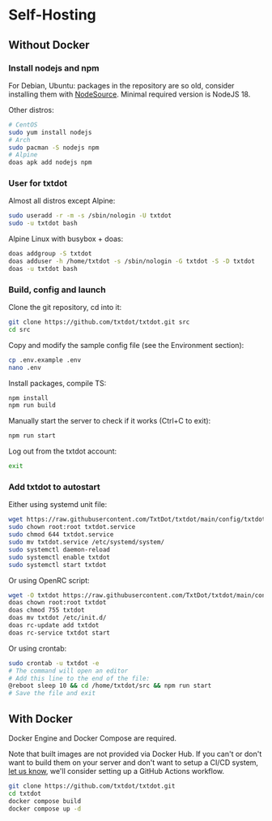 # Self-Hosting

## Without Docker

### Install nodejs and npm

For Debian, Ubuntu: packages in the repository are so old,
consider installing them with [NodeSource](https://github.com/nodesource/distributions#installation-instructions).
Minimal required version is NodeJS 18.

Other distros:
```bash
# CentOS
sudo yum install nodejs
# Arch
sudo pacman -S nodejs npm
# Alpine
doas apk add nodejs npm
```

### User for txtdot

Almost all distros except Alpine:
```bash
sudo useradd -r -m -s /sbin/nologin -U txtdot
sudo -u txtdot bash
```

Alpine Linux with busybox + doas:
```bash
doas addgroup -S txtdot
doas adduser -h /home/txtdot -s /sbin/nologin -G txtdot -S -D txtdot
doas -u txtdot bash
```

### Build, config and launch

Clone the git repository, cd into it:
```bash
git clone https://github.com/txtdot/txtdot.git src
cd src
```

Copy and modify the sample config file (see the Environment section):
```bash
cp .env.example .env
nano .env
```

Install packages, compile TS:
```bash
npm install
npm run build
```

Manually start the server to check if it works (Ctrl+C to exit):
```bash
npm run start
```

Log out from the txtdot account:
```bash
exit
```

### Add txtdot to autostart
Either using systemd unit file:
```bash
wget https://raw.githubusercontent.com/TxtDot/txtdot/main/config/txtdot.service
sudo chown root:root txtdot.service
sudo chmod 644 txtdot.service
sudo mv txtdot.service /etc/systemd/system/
sudo systemctl daemon-reload
sudo systemctl enable txtdot
sudo systemctl start txtdot
```

Or using OpenRC script:
```bash
wget -O txtdot https://raw.githubusercontent.com/TxtDot/txtdot/main/config/txtdot.init
doas chown root:root txtdot
doas chmod 755 txtdot
doas mv txtdot /etc/init.d/
doas rc-update add txtdot
doas rc-service txtdot start
```

Or using crontab:
```bash
sudo crontab -u txtdot -e
# The command will open an editor
# Add this line to the end of the file:
@reboot sleep 10 && cd /home/txtdot/src && npm run start
# Save the file and exit
```

## With Docker

Docker Engine and Docker Compose are required.

Note that built images are not provided via Docker Hub.
If you can't or don't want to build them on your server
and don't want to setup a CI/CD system,
[let us know](https://github.com/txtdot/txtdot/issues),
we'll consider setting up a GitHub Actions workflow.

```bash
git clone https://github.com/txtdot/txtdot.git
cd txtdot
docker compose build
docker compose up -d
```
